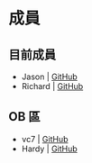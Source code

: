 # 成員

## 目前成員
- Jason | [GitHub](https://github.com/JumpingDaiDai)
- Richard | [GitHub](https://github.com/exp50000)

## OB 區
- vc7 | [GitHub](https://github.com/vc7)
- Hardy | [GitHub](https://github.com/howwayla)
